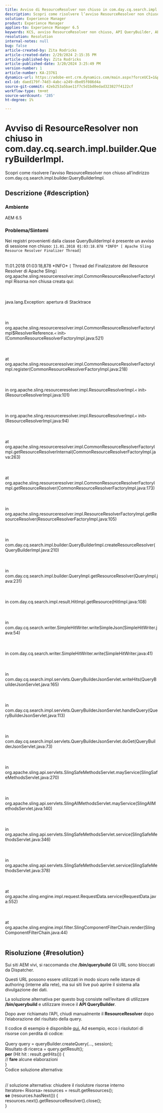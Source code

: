 ```yaml
---
title: Avviso di ResourceResolver non chiuso in com.day.cq.search.impl.builder.QueryBuilderImpl.
description: Scopri come risolvere l’avviso ResourceResolver non chiuso all’indirizzo com.day.cq.search.impl.builder.QueryBuilderImpl.
solution: Experience Manager
product: Experience Manager
applies-to: Experience Manager 6.5
keywords: KCS, avviso ResourceResolver non chiuso, API QueryBuilder, AEM 6.5
resolution: Resolution
internal-notes: null
bug: false
article-created-by: Zita Rodricks
article-created-date: 2/29/2024 2:15:35 PM
article-published-by: Zita Rodricks
article-published-date: 3/20/2024 3:25:49 PM
version-number: 1
article-number: KA-23761
dynamics-url: https://adobe-ent.crm.dynamics.com/main.aspx?forceUCI=1&pagetype=entityrecord&etn=knowledgearticle&id=3cffbcfd-0cd7-ee11-9079-6045bd006ce9
exl-id: daed179f-74d3-4abc-a249-dbe05f086d4a
source-git-commit: 42eb253a5bae11f7c5d1bd0edad323827f4122cf
workflow-type: tm+mt
source-wordcount: '285'
ht-degree: 1%

---
```


# Avviso di ResourceResolver non chiuso in com.day.cq.search.impl.builder.QueryBuilderImpl.


Scopri come risolvere l’avviso ResourceResolver non chiuso all’indirizzo com.day.cq.search.impl.builder.QueryBuilderImpl.

## Descrizione {#description}


### Ambiente

AEM 6.5

### Problema/Sintomi

Nei registri provenienti dalla classe QueryBuilderImpl è presente un avviso di sessione non chiuso: `11.01.2018 01:03:18.878 *INFO* [ Apache Sling Resource Resolver Finalizer Thread]`
<br><br><br>11.01.2018 01:03:18,878 \*INFO\* `[` Thread del Finalizzatore del Resource Resolver di Apache Sling`]`  org.apache.sling.resourceresolver.impl.CommonResourceResolverFactoryImpl Risorsa non chiusa creata qui: <br><br><br><br>java.lang.Exception: apertura di Stacktrace<br><br><br><br>in org.apache.sling.resourceresolver.impl.CommonResourceResolverFactoryImpl$ResolverReference.`<` init`>` (CommonResourceResolverFactoryImpl.java:521)<br><br><br><br>at org.apache.sling.resourceresolver.impl.CommonResourceResolverFactoryImpl.register(CommonResourceResolverFactoryImpl.java:218)<br><br><br><br>in org.apache.sling.resourceresolver.impl.ResourceResolverImpl.`<` init`>` (ResourceResolverImpl.java:101)<br><br><br><br>in org.apache.sling.resourceresolver.impl.ResourceResolverImpl.`<` init`>` (ResourceResolverImpl.java:94)<br><br><br><br>at org.apache.sling.resourceresolver.impl.CommonResourceResolverFactoryImpl.getResourceResolverInternal(CommonResourceResolverFactoryImpl.java:263)<br><br><br><br>at org.apache.sling.resourceresolver.impl.CommonResourceResolverFactoryImpl.getResourceResolver(CommonResourceResolverFactoryImpl.java:173)<br><br><br><br>in org.apache.sling.resourceresolver.impl.ResourceResolverFactoryImpl.getResourceResolver(ResourceResolverFactoryImpl.java:105)<br><br><br><br>in com.day.cq.search.impl.builder.QueryBuilderImpl.createResourceResolver(QueryBuilderImpl.java:210)<br><br><br><br>in com.day.cq.search.impl.builder.QueryImpl.getResourceResolver(QueryImpl.java:231)<br><br><br><br>in com.day.cq.search.impl.result.HitImpl.getResource(HitImpl.java:108)<br><br><br><br>in com.day.cq.search.writer.SimpleHitWriter.writeSimpleJson(SimpleHitWriter.java:54)<br><br><br><br>in com.day.cq.search.writer.SimpleHitWriter.write(SimpleHitWriter.java:41)<br><br><br><br>in com.day.cq.search.impl.servlets.QueryBuilderJsonServlet.writeHits(QueryBuilderJsonServlet.java:165)<br><br><br><br>in com.day.cq.search.impl.servlets.QueryBuilderJsonServlet.handleQuery(QueryBuilderJsonServlet.java:113)<br><br><br><br>in com.day.cq.search.impl.servlets.QueryBuilderJsonServlet.doGet(QueryBuilderJsonServlet.java:73)<br><br><br><br>in org.apache.sling.api.servlets.SlingSafeMethodsServlet.mayService(SlingSafeMethodsServlet.java:270)<br><br><br><br>in org.apache.sling.api.servlets.SlingAllMethodsServlet.mayService(SlingAllMethodsServlet.java:140)<br><br><br><br>in org.apache.sling.api.servlets.SlingSafeMethodsServlet.service(SlingSafeMethodsServlet.java:346)<br><br><br><br>in org.apache.sling.api.servlets.SlingSafeMethodsServlet.service(SlingSafeMethodsServlet.java:378)<br><br><br><br>at org.apache.sling.engine.impl.request.RequestData.service(RequestData.java:552)<br><br><br><br>at org.apache.sling.engine.impl.filter.SlingComponentFilterChain.render(SlingComponentFilterChain.java:44)<br><br>

## Risoluzione {#resolution}


Sui siti AEM vivi, si raccomanda che <b>/bin/querybuild</b> Gli URL sono bloccati da Dispatcher.

Questi URL possono essere utilizzati in modo sicuro nelle istanze di authoring (interne alla rete), ma sui siti live può aprire il sistema alla divulgazione dei dati.

La soluzione alternativa per questo bug consiste nell’evitare di utilizzare<b> /bin/querybuild</b> e utilizzare invece il <b>API QueryBuilder</b>.

Dopo aver richiamato l’API, chiudi manualmente il <b>ResourceResolver </b>dopo l’elaborazione del risultato della query.

Il codice di esempio è disponibile [qui.](https://github.com/Adobe-Consulting-Services/acs-aem-samples/blob/master/bundle/src/main/java/com/adobe/acs/samples/search/querybuilder/impl/SampleQueryBuilder.java#L195) Ad esempio, ecco i risolutori di risorse con perdita di codice:
<br> <br>Query query = queryBuilder.createQuery(..., session);<br>Risultato di ricerca = query.getResult();<br><b>per</b> (Hit hit : result.getHits()) {<br>// <b>fare</b> alcune elaborazioni<br>}<br>
Codice soluzione alternativa:
<br> <br> <br>// soluzione alternativa: chiudere il risolutore risorse interno<br>Iteratore`<` Risorsa`>`  resources = result.getResources();<br><b>se</b> (resources.hasNext()) {<br>resources.next().getResourceResolver().close();<br>}
